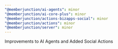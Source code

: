 ```yaml
---
"@memberjunction/ai-agents": minor
"@memberjunction/ai-core-plus": minor
"@memberjunction/actions-bizapps-social": minor
"@memberjunction/actions": minor
"@memberjunction/server": minor
---
```


Improvements to AI Agents and Added Social Actions
